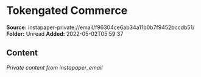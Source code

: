 # Tokengated Commerce

**Source:** instapaper-private://email/f96304ce6ab34a11b0b7f9452bccdb51/
**Folder:** Unread
**Added:** 2022-05-02T05:59:37




## Content
*Private content from instapaper_email*
